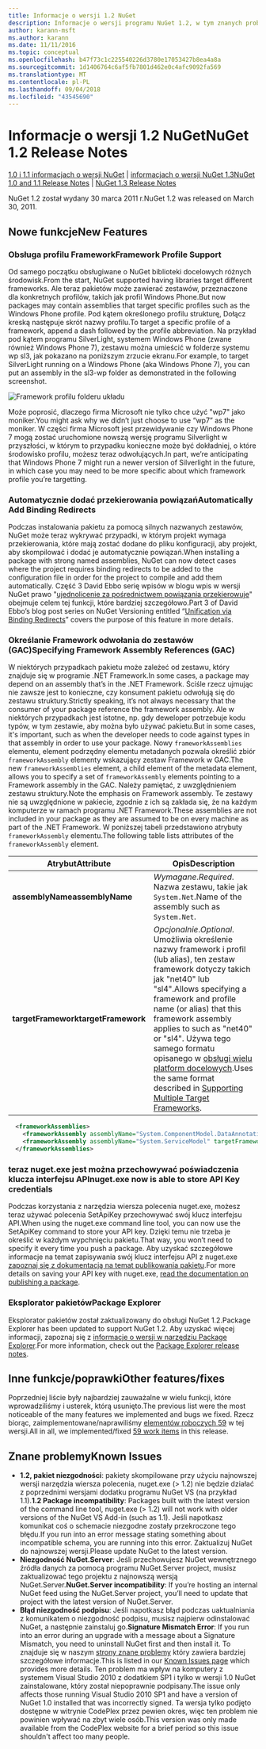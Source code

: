 ```yaml
---
title: Informacje o wersji 1.2 NuGet
description: Informacje o wersji programu NuGet 1.2, w tym znanych problemów, poprawki, funkcje dodane i DCRs.
author: karann-msft
ms.author: karann
ms.date: 11/11/2016
ms.topic: conceptual
ms.openlocfilehash: b47f73c1c225540226d3780e17053427b8ea4a8a
ms.sourcegitcommit: 1d1406764c6af5fb7801d462e0c4afc9092fa569
ms.translationtype: MT
ms.contentlocale: pl-PL
ms.lasthandoff: 09/04/2018
ms.locfileid: "43545690"
---
```

# <a name="nuget-12-release-notes"></a><span data-ttu-id="51b51-103">Informacje o wersji 1.2 NuGet</span><span class="sxs-lookup"><span data-stu-id="51b51-103">NuGet 1.2 Release Notes</span></span>

<span data-ttu-id="51b51-104">[1.0 i 1.1 informacjach o wersji NuGet](../release-notes/nuget-1.1.md) | [informacjach o wersji NuGet 1.3](../release-notes/nuget-1.3.md)</span><span class="sxs-lookup"><span data-stu-id="51b51-104">[NuGet 1.0 and 1.1 Release Notes](../release-notes/nuget-1.1.md) | [NuGet 1.3 Release Notes](../release-notes/nuget-1.3.md)</span></span>

<span data-ttu-id="51b51-105">NuGet 1.2 został wydany 30 marca 2011 r.</span><span class="sxs-lookup"><span data-stu-id="51b51-105">NuGet 1.2 was released on March 30, 2011.</span></span>

## <a name="new-features"></a><span data-ttu-id="51b51-106">Nowe funkcje</span><span class="sxs-lookup"><span data-stu-id="51b51-106">New Features</span></span>

### <a name="framework-profile-support"></a><span data-ttu-id="51b51-107">Obsługa profilu Framework</span><span class="sxs-lookup"><span data-stu-id="51b51-107">Framework Profile Support</span></span>

<span data-ttu-id="51b51-108">Od samego początku obsługiwane o NuGet biblioteki docelowych różnych środowisk.</span><span class="sxs-lookup"><span data-stu-id="51b51-108">From the start, NuGet supported having libraries target different frameworks.</span></span> <span data-ttu-id="51b51-109">Ale teraz pakietów może zawierać zestawów, przeznaczone dla konkretnych profilów, takich jak profil Windows Phone.</span><span class="sxs-lookup"><span data-stu-id="51b51-109">But now packages may contain assemblies that target specific profiles such as the Windows Phone profile.</span></span> <span data-ttu-id="51b51-110">Pod kątem określonego profilu strukturę, Dołącz kreską następuje skrót nazwy profilu.</span><span class="sxs-lookup"><span data-stu-id="51b51-110">To target a specific profile of a framework, append a dash followed by the profile abbreviation.</span></span> <span data-ttu-id="51b51-111">Na przykład pod kątem programu SilverLight, systemem Windows Phone (zwane również Windows Phone 7), zestawu można umieścić w folderze systemu wp sl3, jak pokazano na poniższym zrzucie ekranu.</span><span class="sxs-lookup"><span data-stu-id="51b51-111">For example, to target SilverLight running on a Windows Phone (aka Windows Phone 7), you can put an assembly in the sl3-wp folder as demonstrated in the following screenshot.</span></span>

![Framework profilu folderu układu](./media/framework-profile-support.png)

<span data-ttu-id="51b51-113">Może poprosić, dlaczego firma Microsoft nie tylko chce użyć "wp7" jako moniker.</span><span class="sxs-lookup"><span data-stu-id="51b51-113">You might ask why we didn’t just choose to use “wp7” as the moniker.</span></span> <span data-ttu-id="51b51-114">W części firma Microsoft jest przewidywanie czy Windows Phone 7 mogą zostać uruchomione nowszą wersję programu Silverlight w przyszłości, w którym to przypadku konieczne może być dokładniej, o które środowisko profilu, możesz teraz odwołujących.</span><span class="sxs-lookup"><span data-stu-id="51b51-114">In part, we’re anticipating that Windows Phone 7 might run a newer version of Silverlight in the future, in which case you may need to be more specific about which framework profile you’re targetting.</span></span>

### <a name="automatically-add-binding-redirects"></a><span data-ttu-id="51b51-115">Automatycznie dodać przekierowania powiązań</span><span class="sxs-lookup"><span data-stu-id="51b51-115">Automatically Add Binding Redirects</span></span>

<span data-ttu-id="51b51-116">Podczas instalowania pakietu za pomocą silnych nazwanych zestawów, NuGet może teraz wykrywać przypadki, w którym projekt wymaga przekierowania, które mają zostać dodane do pliku konfiguracji, aby projekt, aby skompilować i dodać je automatycznie powiązań.</span><span class="sxs-lookup"><span data-stu-id="51b51-116">When installing a package with strong named assemblies, NuGet can now detect cases where the project requires binding redirects to be added to the configuration file in order for the project to compile and add them automatically.</span></span> <span data-ttu-id="51b51-117">Część 3 David Ebbo serię wpisów w blogu wpis w wersji NuGet prawo "[ujednolicenie za pośrednictwem powiązania przekierowuje](http://blog.davidebbo.com/2011/01/nuget-versioning-part-3-unification-via.html)" obejmuje celem tej funkcji, które bardziej szczegółowo.</span><span class="sxs-lookup"><span data-stu-id="51b51-117">Part 3 of David Ebbo’s blog post series on NuGet Versioning entitled “[Unification via Binding Redirects](http://blog.davidebbo.com/2011/01/nuget-versioning-part-3-unification-via.html)” covers the purpose of this feature in more details.</span></span>

<a name="framework-assembly-refs"></a>

### <a name="specifying-framework-assembly-references-gac"></a><span data-ttu-id="51b51-118">Określanie Framework odwołania do zestawów (GAC)</span><span class="sxs-lookup"><span data-stu-id="51b51-118">Specifying Framework Assembly References (GAC)</span></span>

<span data-ttu-id="51b51-119">W niektórych przypadkach pakietu może zależeć od zestawu, który znajduje się w programie .NET Framework.</span><span class="sxs-lookup"><span data-stu-id="51b51-119">In some cases, a package may depend on an assembly that’s in the .NET Framework.</span></span> <span data-ttu-id="51b51-120">Ściśle rzecz ujmując nie zawsze jest to konieczne, czy konsument pakietu odwołują się do zestawu struktury.</span><span class="sxs-lookup"><span data-stu-id="51b51-120">Strictly speaking, it’s not always necessary that the consumer of your package reference the framework assembly.</span></span> <span data-ttu-id="51b51-121">Ale w niektórych przypadkach jest istotne, np. gdy deweloper potrzebuje kodu typów, w tym zestawie, aby można było używać pakietu.</span><span class="sxs-lookup"><span data-stu-id="51b51-121">But in some cases, it's important, such as when the developer needs to code against types in that assembly in order to use your package.</span></span> <span data-ttu-id="51b51-122">Nowy `frameworkAssemblies` elementu, element podrzędny elementu metadanych pozwala określić zbiór `frameworkAssembly` elementy wskazujący zestaw Framework w GAC.</span><span class="sxs-lookup"><span data-stu-id="51b51-122">The new `frameworkAssemblies` element, a child element of the metadata element, allows you to specify a set of `frameworkAssembly` elements pointing to a Framework assembly in the GAC.</span></span> <span data-ttu-id="51b51-123">Należy pamiętać, z uwzględnieniem zestawu struktury.</span><span class="sxs-lookup"><span data-stu-id="51b51-123">Note the emphasis on Framework assembly.</span></span>
<span data-ttu-id="51b51-124">Te zestawy nie są uwzględnione w pakiecie, zgodnie z ich są zakłada się, że na każdym komputerze w ramach programu .NET Framework.</span><span class="sxs-lookup"><span data-stu-id="51b51-124">These assemblies are not included in your package as they are assumed to be on every machine  as part of the .NET Framework.</span></span> <span data-ttu-id="51b51-125">W poniższej tabeli przedstawiono atrybuty `frameworkAssembly` elementu.</span><span class="sxs-lookup"><span data-stu-id="51b51-125">The following table lists attributes of the `frameworkAssembly` element.</span></span>


|<span data-ttu-id="51b51-126">Atrybut</span><span class="sxs-lookup"><span data-stu-id="51b51-126">Attribute</span></span> |<span data-ttu-id="51b51-127">Opis</span><span class="sxs-lookup"><span data-stu-id="51b51-127">Description</span></span>|
|----------------|-----------|
|<span data-ttu-id="51b51-128">**assemblyName**</span><span class="sxs-lookup"><span data-stu-id="51b51-128">**assemblyName**</span></span>|<span data-ttu-id="51b51-129">*Wymagane*.</span><span class="sxs-lookup"><span data-stu-id="51b51-129">*Required*.</span></span> <span data-ttu-id="51b51-130">Nazwa zestawu, takie jak `System.Net`.</span><span class="sxs-lookup"><span data-stu-id="51b51-130">Name of the assembly such as `System.Net`.</span></span>|
|<span data-ttu-id="51b51-131">**targetFramework**</span><span class="sxs-lookup"><span data-stu-id="51b51-131">**targetFramework**</span></span>|<span data-ttu-id="51b51-132">*Opcjonalnie*.</span><span class="sxs-lookup"><span data-stu-id="51b51-132">*Optional*.</span></span> <span data-ttu-id="51b51-133">Umożliwia określenie nazwy framework i profil (lub alias), ten zestaw framework dotyczy takich jak "net40" lub "sl4".</span><span class="sxs-lookup"><span data-stu-id="51b51-133">Allows specifying a framework and profile name (or alias) that this framework assembly applies to such as "net40" or "sl4".</span></span> <span data-ttu-id="51b51-134">Używa tego samego formatu opisanego w [obsługi wielu platform docelowych](../create-packages/supporting-multiple-target-frameworks.md).</span><span class="sxs-lookup"><span data-stu-id="51b51-134">Uses the same format described in [Supporting Multiple Target Frameworks](../create-packages/supporting-multiple-target-frameworks.md).</span></span>|

```xml
  <frameworkAssemblies>
    <frameworkAssembly assemblyName="System.ComponentModel.DataAnnotations" targetFramework="net40" />
    <frameworkAssembly assemblyName="System.ServiceModel" targetFramework="net40" />
  </frameworkAssemblies>
```

### <a name="nugetexe-now-is-able-to-store-api-key-credentials"></a><span data-ttu-id="51b51-135">teraz nuget.exe jest można przechowywać poświadczenia klucza interfejsu API</span><span class="sxs-lookup"><span data-stu-id="51b51-135">nuget.exe now is able to store API Key credentials</span></span>

<span data-ttu-id="51b51-136">Podczas korzystania z narzędzia wiersza polecenia nuget.exe, możesz teraz używać polecenia SetApiKey przechowywać swój klucz interfejsu API.</span><span class="sxs-lookup"><span data-stu-id="51b51-136">When using the nuget.exe command line tool, you can now use the SetApiKey command to store your API key.</span></span> <span data-ttu-id="51b51-137">Dzięki temu nie trzeba je określić w każdym wypchnięciu pakietu.</span><span class="sxs-lookup"><span data-stu-id="51b51-137">That way, you won’t need to specify it every time you push a package.</span></span> <span data-ttu-id="51b51-138">Aby uzyskać szczegółowe informacje na temat zapisywania swój klucz interfejsu API z nuget.exe [zapoznaj się z dokumentacją na temat publikowania pakietu](../create-packages/publish-a-package.md).</span><span class="sxs-lookup"><span data-stu-id="51b51-138">For more details on saving your API key with nuget.exe, [read the documentation on publishing a package](../create-packages/publish-a-package.md).</span></span>

### <a name="package-explorer"></a><span data-ttu-id="51b51-139">Eksplorator pakietów</span><span class="sxs-lookup"><span data-stu-id="51b51-139">Package Explorer</span></span>
<span data-ttu-id="51b51-140">Eksplorator pakietów został zaktualizowany do obsługi NuGet 1.2.</span><span class="sxs-lookup"><span data-stu-id="51b51-140">Package Explorer has been updated to support NuGet 1.2.</span></span> <span data-ttu-id="51b51-141">Aby uzyskać więcej informacji, zapoznaj się z [informacje o wersji w narzędziu Package Explorer](http://nuget.codeplex.com/wikipage?title=New%20features%20in%20NuGet%20Package%20Explorer%201.0).</span><span class="sxs-lookup"><span data-stu-id="51b51-141">For more information, check out the [Package Explorer release notes](http://nuget.codeplex.com/wikipage?title=New%20features%20in%20NuGet%20Package%20Explorer%201.0).</span></span>

## <a name="other-featuresfixes"></a><span data-ttu-id="51b51-142">Inne funkcje/poprawki</span><span class="sxs-lookup"><span data-stu-id="51b51-142">Other features/fixes</span></span>

<span data-ttu-id="51b51-143">Poprzedniej liście były najbardziej zauważalne w wielu funkcji, które wprowadziliśmy i usterek, którą usunięto.</span><span class="sxs-lookup"><span data-stu-id="51b51-143">The previous list were the most noticeable of the many features we implemented and bugs we fixed.</span></span> <span data-ttu-id="51b51-144">Rzecz biorąc, zaimplementowane/naprawiliśmy [elementów roboczych 59](http://nuget.codeplex.com/workitem/list/advanced?keyword=&status=All&type=All&priority=All&release=NuGet%201.2&assignedTo=All&component=All&sortField=Votes&sortDirection=Descending&page=0) w tej wersji.</span><span class="sxs-lookup"><span data-stu-id="51b51-144">All in all, we implemented/fixed [59 work items](http://nuget.codeplex.com/workitem/list/advanced?keyword=&status=All&type=All&priority=All&release=NuGet%201.2&assignedTo=All&component=All&sortField=Votes&sortDirection=Descending&page=0) in this release.</span></span>

## <a name="known-issues"></a><span data-ttu-id="51b51-145">Znane problemy</span><span class="sxs-lookup"><span data-stu-id="51b51-145">Known Issues</span></span>

* <span data-ttu-id="51b51-146">**1.2, pakiet niezgodności**: pakiety skompilowane przy użyciu najnowszej wersji narzędzia wiersza polecenia, nuget.exe (> 1.2) nie będzie działać z poprzednimi wersjami dodatku programu NuGet VS (na przykład 1.1).</span><span class="sxs-lookup"><span data-stu-id="51b51-146">**1.2 Package incompatibility**: Packages built with the latest version of the command line tool, nuget.exe (> 1.2) will not work with older versions of the NuGet VS Add-in (such as 1.1).</span></span> <span data-ttu-id="51b51-147">Jeśli napotkasz komunikat coś o schemacie niezgodne zostały przekroczone tego błędu.</span><span class="sxs-lookup"><span data-stu-id="51b51-147">If you run into an error message stating something about incompatible schema, you are running into this error.</span></span> <span data-ttu-id="51b51-148">Zaktualizuj NuGet do najnowszej wersji.</span><span class="sxs-lookup"><span data-stu-id="51b51-148">Please update NuGet to the latest version.</span></span>
* <span data-ttu-id="51b51-149">**Niezgodność NuGet.Server**: Jeśli przechowujesz NuGet wewnętrznego źródła danych za pomocą programu NuGet.Server project, musisz zaktualizować tego projektu z najnowszą wersją NuGet.Server.</span><span class="sxs-lookup"><span data-stu-id="51b51-149">**NuGet.Server incompatibility**: If you’re hosting an internal NuGet feed using the NuGet.Server project, you’ll need to update that project with the latest version of NuGet.Server.</span></span>
* <span data-ttu-id="51b51-150">**Błąd niezgodność podpisu**: Jeśli napotkasz błąd podczas uaktualniania z komunikatem o niezgodność podpisu, musisz najpierw odinstalować NuGet, a następnie zainstaluj go.</span><span class="sxs-lookup"><span data-stu-id="51b51-150">**Signature Mismatch Error**: If you run into an error during an upgrade with a message about a Signature Mismatch, you need to uninstall NuGet first and then install it.</span></span> <span data-ttu-id="51b51-151">To znajduje się w naszym [strony znane problemy](../release-notes/known-issues.md) który zawiera bardziej szczegółowe informacje.</span><span class="sxs-lookup"><span data-stu-id="51b51-151">This is listed in our [Known Issues page](../release-notes/known-issues.md) which provides more details.</span></span> <span data-ttu-id="51b51-152">Ten problem ma wpływ na komputery z systemem Visual Studio 2010 z dodatkiem SP1 i tylko w wersji 1.0 NuGet zainstalowane, który został niepoprawnie podpisany.</span><span class="sxs-lookup"><span data-stu-id="51b51-152">The issue only affects those running Visual Studio 2010 SP1 and have a version of NuGet 1.0 installed that was incorrectly signed.</span></span> <span data-ttu-id="51b51-153">Ta wersja tylko podjęto dostępne w witrynie CodePlex przez pewien okres, więc ten problem nie powinien wpływać na zbyt wiele osób.</span><span class="sxs-lookup"><span data-stu-id="51b51-153">This version was only made available from the CodePlex website for a brief period so this issue shouldn't affect too many people.</span></span>